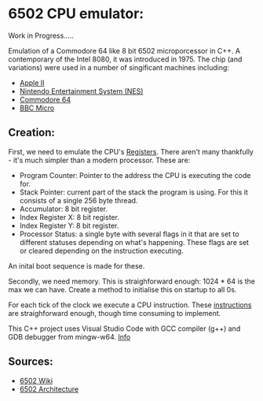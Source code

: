 # 6502 CPU emulator:

Work in Progress.....



Emulation of a Commodore 64 like 8 bit 6502 microporcessor in C++. A contemporary of the Intel 8080, it was introduced in 1975. The chip (and variations) were used in a number of singificant machines including:

- [Apple II](https://en.wikipedia.org/wiki/Apple_II)
- [Nintendo Entertainment System (NES)](https://en.wikipedia.org/wiki/Nintendo_Entertainment_System)
- [Commodore 64](https://en.wikipedia.org/wiki/Commodore_64)
- [BBC Micro](https://en.wikipedia.org/wiki/BBC_Micro)

## Creation:

First, we need to emulate the CPU's [Registers](http://www.obelisk.me.uk/6502/registers.html). There aren't many thankfully - it's much simpler than a modern processor. These are:
- Program Counter: Pointer to the address the CPU is executing the code for.
- Stack Pointer: current part of the stack the program is using. For this it consists of a single 256 byte thread.
- Accumulator: 8 bit register.
- Index Register X: 8 bit register.
- Index Register Y: 8 bit register.
- Processor Status: a single byte with several flags in it that are set to different statuses depending on what's happening. These flags are set or cleared depending on the instruction executing.

An inital boot sequence is made for these.

Secondly, we need memory. This is straighforward enough: 1024 * 64 is the max we can have. Create a method to initialise this on startup to all 0s.

For each tick of the clock we execute a CPU instruction. These [instructions](http://www.obelisk.me.uk/6502/instructions.html) are straighforward enough, though time consuming to implement.



This C++ project uses Visual Studio Code with GCC compiler (g++) and GDB debugger from mingw-w64. [Info](https://code.visualstudio.com/docs/cpp/config-mingw)

## Sources:
- [6502 Wiki](https://en.wikipedia.org/wiki/MOS_Technology_6502)
- [6502 Architecture](http://www.obelisk.me.uk/6502/index.html)